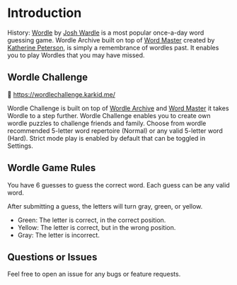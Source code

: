 # Introduction

History: [Wordle](https://www.powerlanguage.co.uk/wordle/) by [Josh Wardle](https://twitter.com/powerlanguish) is a most popular once-a-day word guessing game. Wordle Archive built on top of [Word Master](https://octokatherine.github.io/word-master/) created by [Katherine Peterson](https://twitter.com/katherinecodes), is simply a remembrance of wordles past. It enables you to play Wordles that you may have missed.

## Wordle Challenge

🔗 https://wordlechallenge.karkid.me/

Wordle Challenge is built on top of [Wordle Archive](https://www.devangthakkar.com/wordle_archive/) and [Word Master](https://octokatherine.github.io/word-master/) it takes Wordle to a step further.  Wordle Challenge enables you to create own wordle puzzles to challenge friends and family.  Choose from wordle recommended 5-letter word repertoire (Normal) or any valid 5-letter word (Hard).  Strict mode play is enabled by default that can be toggled in Settings.

## Wordle Game Rules

You have 6 guesses to guess the correct word.
Each guess can be any valid word.

After submitting a guess, the letters will turn gray, green, or yellow.

- Green: The letter is correct, in the correct position.
- Yellow: The letter is correct, but in the wrong position.
- Gray: The letter is incorrect.

## Questions or Issues

Feel free to open an issue for any bugs or feature requests.

